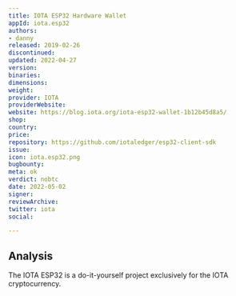 ```yaml
---
title: IOTA ESP32 Hardware Wallet
appId: iota.esp32
authors:
- danny
released: 2019-02-26
discontinued: 
updated: 2022-04-27
version: 
binaries: 
dimensions: 
weight: 
provider: IOTA
providerWebsite: 
website: https://blog.iota.org/iota-esp32-wallet-1b12b45d8a5/
shop: 
country: 
price: 
repository: https://github.com/iotaledger/esp32-client-sdk
issue: 
icon: iota.esp32.png
bugbounty: 
meta: ok
verdict: nobtc
date: 2022-05-02
signer: 
reviewArchive: 
twitter: iota
social: 

---
```


## Analysis 

The IOTA ESP32 is a do-it-yourself project exclusively for the IOTA cryptocurrency.